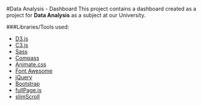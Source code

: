 #Data Analysis - Dashboard
This project contains a dashboard created as a project for **Data Analysis** as a subject at our University.

###Libraries/Tools used:
- [D3.js](http://d3js.org/)
- [C3.js](http://c3js.org/)
- [Sass](http://sass-lang.com/)
- [Compass](http://compass-style.org/)
- [Animate.css](https://daneden.github.io/animate.css/)
- [Font Awesome](http://fortawesome.github.io/Font-Awesome/)
- [jQuery](https://jquery.com/)
- [Bootstrap](http://getbootstrap.com/)
- [fullPage.js](http://alvarotrigo.com/fullPage/)
- [slimScroll](http://rocha.la/jQuery-slimScroll)